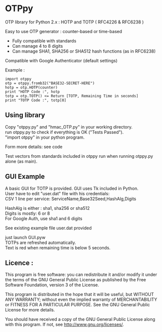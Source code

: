 OTPpy
=====

OTP library for Python 2.x : HOTP and TOTP ( RFC4226 &amp; RFC6238 )

Easy to use OTP generator : counter-based or time-based

* Fully compatible with standards
* Can manage 4 to 8 digits
* Can manage SHA1, SHA256 or SHA512 hash functions (as in RFC6238)

Compatible with Google Authenticator (default settings)

Example :

    import otppy
    otp = otppy.fromb32("BASE32-SECRET-HERE")
    hotp = otp.HOTP(counter)
    print "HOTP Code :", hotp
    totp = otp.TOTP() <= Return [TOTP, Remaining Time in seconds]
    print "TOTP Code :", totp[0]


## Using library

Copy "otppy.py" and "hmac_OTP.py" in your working directory.  
run otppy.py to check if everything is OK ("Tests Passed").  
"import otppy" in your python program.  

Form more details: see code


Test vectors from standards included in otppy run when
running otppy.py alone (as main).



## GUI Example

A basic GUI for TOTP is provided. GUI uses Tk included in Python.  
User have to edit "user.dat" file with his credentials:  
CSV 1 line per service: ServiceName,Base32Seed,HashAlg,Digits  

HashAlg is either : sha1, sha256 or sha512  
Digits is mostly: 6 or 8  
For Google Auth, use sha1 and 6 digits  

See existing example file user.dat provided


just launch GUI.pyw  
TOTPs are refreshed automatically.  
Text is red when remaining time is below 5 seconds.  



Licence :
----------
This program is free software: you can redistribute it and/or modify
it under the terms of the GNU General Public License as published by
the Free Software Foundation, version 3 of the License.

This program is distributed in the hope that it will be useful,
but WITHOUT ANY WARRANTY; without even the implied warranty of
MERCHANTABILITY or FITNESS FOR A PARTICULAR PURPOSE.  See the
GNU General Public License for more details.

You should have received a copy of the GNU General Public License
along with this program.  If not, see <http://www.gnu.org/licenses/>.
